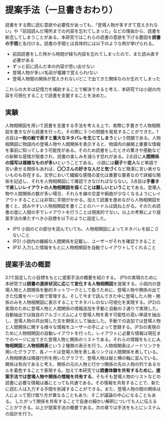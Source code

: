 # 提案手法（一旦書きおわり）
<!--ユースケースを書いた方がいいのか？人物相関図に着想をえたヒントがない？-->
読書をする際に読む意欲や必要性があっても、「登場人物が多すぎて覚えきれない」や「前回読んだ場所までの内容を忘れてしまった」などの理由から、読書を断念してしまうことがある。本研究ではこれらの読書の意欲を下げる要因を**読書の手間**と名付ける。読書の手間とは具体的には以下のような例が挙げられる。

* 前回読書をした時から時間が経ち内容を忘れてしまったので、また読み直す必要がある
* ずっと前に読んだ本の内容が思い出せない
* 登場人物が多い/名前が複雑で覚えられrない
* 登場人物間の関係が覚えきれない/どこで出てきた関係なのか忘れてしまった

これらの大半は記憶力を補助することで解決できると考え、本研究では小説の内容を可視化することで読書を支援することを決めた。

## 実験
人物相関図を用いて読書を支援する手法を考える上で、実際に手書きで人物相関図を書きながら読書を行った。<!--ここに図を入れる-->その際に３つの問題を発見することができた。1点目は**一枚の絵で表すと重大なネタバレを生じてしまう**という問題である。人物相関図に物語内の登場人物や人間関係を表示すると、物語内の展開上重要な情報を事前に知ってしまう可能性がある。そのため読書をしたときの驚きや感動などの新鮮な感情が阻害され、読書の楽しみを減らす恐れがある。2点目に**人間関係の描写は複雑なものが多い**ということである。 小説には**親子**や**恋人**など単語で言い表せる関係もあれば、**〇〇さんの好きな人だと気づく**など簡潔に言い表せないものも存在する。文学において繊細な感情の変化は重要な要素なので詳細な関係を記述し、それを人物相関図にて確認できなければならない。3点目は**手書きで美しいレイアウトの人物相関図を描くことは難しいということ**である。登場人物や人間関係の数が多い場合、それらを線の交差や婉曲が少なくなるようにレイアウトすることには非常に手間がかかる。加えて読書を進めながら人物相関図を書くと、読みやすい人物相関図を書くことのハードルは跳ね上がる。そのため読書の度に人間の手でレイアウトを行うことは現実的でない。以上の考察により提案手法の果たすべき小目標を以下のように設定した。

* (P1) 小説のどの部分を読んでいても、人物相関図によってネタバレを起こさないこと
* (P2) 小説内の繊細な人間関係を記載し、ユーザーがそれを確認できること
* (P3) 入力した情報をもとに人物相関図を自動でレイアウトしてくれること

## 提案手法の概要
3.1で設定した小目標をもとに提案手法の概要を紹介する。
(P1)の実現のために本研究では**読書の進捗状況に応じて変化する人物相関図**を提案する。小説内の登場人物と人間関係を動的ネットワークとして扱うために、登場人物や関係の出てきた位置をページ数で管理する。そして今まで読んできた中に登場した人物・関係のみを人物相関図に表示することでネタバレのない可視化を実現する。(P2)の実現のために登場人物と人間関係の情報追加を手動と自動の２通りで実現した。自動抽出では独自のアルゴリズムにより登場人物を表す可能性の高い単語を抽出し、登場人物の共出現した文を関係として抽出した。手動での追加では登場人物と人間関係に関する様々な情報をユーザーの手によって登録する。(P3)の実現のために人物相関図の自動レイアウトを行った。レイアウトに必要な情報は現在までのページに出てきた登場人物と関係のリストである。それらの情報をもとに**人物相関図**と**人物相関表**という２種類の表示を行う。人物相関表はノードリンクを用いたグラフで、各ノードは登場人物を表し各リンクは人間関係を表している。人物相関表は隣接行列を用いたグラフで、登場人物は縦と横の軸に並んでいる。関係は有向であると考え、関係の元の人物と行かつ関係の先の人物の列であるセルを着色することで表現する。加えて本研究では**読書体験を共有するために、提案手法では登場人物や関係の情報を共有する**。そもそも登場人物のリストなどの読書に必要な情報は誰にとっても共通である。その情報を共有することで、新たに読む人は入力する手間を削減することができる。また、登場人物の間の関係は人によって受け取り方が異なることもあり、そこが議論の中心になることもある。 したがって関係を共有することで自身の細かい解釈についても人に伝えることができる。以上が提案手法の概要である。次の章では手法をもとにシステムの設計を行う。




